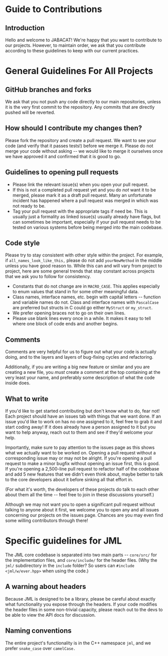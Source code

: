 # Guide to Contributions

## Introduction

Hello and welcome to JABACAT! We're happy that you want to contribute to our
projects. However, to maintain order, we ask that you contribute according to
these guidelines to keep with our current practices.

# General Guidelines For All Projects

## GitHub branches and forks

We ask that you not push any code directly to our main repositories, unless it
is the very first commit to the repository. Any commits that are directly pushed
will be reverted.

## How should I contribute my changes then?

Please fork the repository and create a pull request. We want to see your code
(and verify that it passes tests!) before we merge it. Please do not merge your
code without asking -- we would like to merge it ourselves once we have approved
it and confirmed that it is good to go.

## Guidelines to opening pull requests

- Please link the relevant issue(s) when you open your pull request.
- If this is not a completed pull request yet and you do *not* want it to be
merged, please mark it as a draft pull request. Many an unfortunate incident has
happened where a pull request was merged in which was not ready to be.
- Tag your pull request with the appropriate tags if need be. This is usually
just a formality as linked issue(s) usually already have flags, but can
sometimes be important, especially if your pull request needs to be tested on
various systems before being merged into the main codebase.

## Code style

Please try to stay consistent with other style within the project. For example,
if `all_names_look_like_this,` please do not add `yourNewMethod` in the middle
unless you have good reason to. While this can and will vary from project to
project, here are some general trends that stay constant across projects that we
ask you to follow for consistency.
- Constants that do not change are in `MACRO_CASE`. This applies especially to
enum values that stand in for some other meaningful data.
- Class names, interface names, etc. begin with capital letters -- function and
variable names do not. Class and interface names with `PascalCase` are preferred
but structs in C could go either `MyStruct` or `my_struct`.
- We prefer opening braces not to go on their own lines.
- Please use blank lines every once in a while. It makes it easy to tell where
one block of code ends and another begins.

## Comments

Comments are very helpful for us to figure out what your code is actually doing,
and to the layers and layers of bug-fixing cycles and refactoring.

Additionally, if you are writing a big new feature or similar and you are
creating a new file, you *must* create a comment at the top containing at the
very least your name, and preferably some description of what the code inside
does.

## What to write
If you'd like to get started contributing but don't know what to do, fear not!
Each project should have an issues tab with things that we want done. If an
issue you'd like to work on has no one assigned to it, feel free to grab it and
start coding away! If it does already have a person assigned to it but you want
to help anyway, reach out to them and see if they'd welcome your help.

Importantly, make sure to pay attention to the issues page as this shows what we
actually want to be worked on. Opening a pull request without a corresponding
issue may or may not be alright. If you're opening a pull request to make a
minor bugfix without opening an issue first, this is good. If you're opening a
2,500-line pull request to refactor half of the codebase and add 5 new features
that we didn't even think about, maybe better to talk to the core developers
about it before sinking all that effort in.

(For what it's worth, the developers of these projects do talk to each other
about them all the time -- feel free to join in these discussions yourself.)

Although we may not want you to open a significant pull request without talking
to anyone about it first, we welcome you to open any and all issues concerning
our projects on the issues page. Chances are you may even find some willing
contributors through there!

# Specific guidelines for JML

The JML core codebase is separated into two main parts -- `core/src/` for the
implementation files, and `core/include/` for the header files. (Why the `jml/`
subdirectory in the `include` folder? So users can `#include <jml/w/ever.hpp>`
when using the code.)

## A warning about headers

Because JML is designed to be a library, please be careful about exactly what
functionality you expose through the headers. If your code modifies the header
files in some non-trivial capacity, please reach out to the devs to be able to
view the API docs for discussion.

## Naming conventions

The entire project's functionality is in the C++ namespace `jml`, and we prefer
`snake_case` over `camelCase.`
